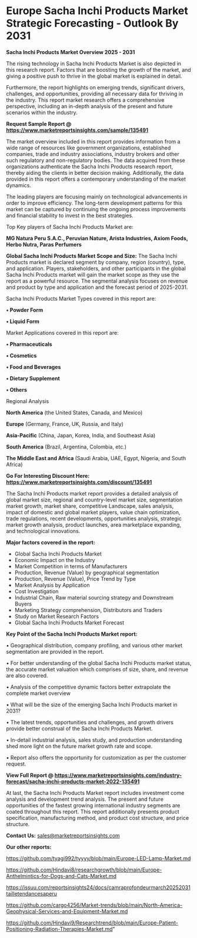  # Europe Sacha Inchi Products Market Strategic Forecasting - Outlook By 2031

<Strong> Sacha Inchi Products Market Overview 2025 - 2031</strong>

The rising technology in Sacha Inchi Products Market is also depicted in this research report. Factors that are boosting the growth of the market, and giving a positive push to thrive in the global market is explained in detail.

Furthermore, the report highlights on emerging trends, significant drivers, challenges, and opportunities, providing all necessary data for thriving in the industry. This report market research offers a comprehensive perspective, including an in-depth analysis of the present and future scenarios within the industry.

<strong>Request Sample Report @ <a href=https://www.marketreportsinsights.com/sample/135491>https://www.marketreportsinsights.com/sample/135491</a></strong>

The market overview included in this report provides information from a wide range of resources like government organizations, established companies, trade and industry associations, industry brokers and other such regulatory and non-regulatory bodies. The data acquired from these organizations authenticate the Sacha Inchi Products research report, thereby aiding the clients in better decision making. Additionally, the data provided in this report offers a contemporary understanding of the market dynamics.

The leading players are focusing mainly on technological advancements in order to improve efficiency. The long-term development patterns for this market can be captured by continuing the ongoing process improvements and financial stability to invest in the best strategies.

Top Key players of Sacha Inchi Products Market are:

<strong>MG Natura Peru S.A.C., Peruvian Nature, Arista Industries, Axiom Foods, Herbo Nutra, Paras Perfumers</strong>

<strong><b>Global Sacha Inchi Products Market Scope and Size:</b></strong>
The Sacha Inchi Products market is declared segment by company, region (country), type, and application. Players, stakeholders, and other participants in the global Sacha Inchi Products market will gain the market scope as they use the report as a powerful resource. The segmental analysis focuses on revenue and product by type and application and the forecast period of 2025-2031.

Sacha Inchi Products Market Types covered in this report are:

<strong>• Powder Form

• Liquid Form</strong>

Market Applications covered in this report are:

<strong>• Pharmaceuticals

• Cosmetics

• Food and Beverages

• Dietary Supplement

• Others</strong> 

Regional Analysis

<strong>North America</strong> (the United States, Canada, and Mexico)

<strong>Europe</strong> (Germany, France, UK, Russia, and Italy)

<strong>Asia-Pacific</strong> (China, Japan, Korea, India, and Southeast Asia)

<strong>South America</strong> (Brazil, Argentina, Colombia, etc.)

<strong>The Middle East and Africa</strong> (Saudi Arabia, UAE, Egypt, Nigeria, and South Africa)

<strong>Go For Interesting Discount Here: <a href=https://www.marketreportsinsights.com/discount/135491>https://www.marketreportsinsights.com/discount/135491</a></strong>

The Sacha Inchi Products market report provides a detailed analysis of global market size, regional and country-level market size, segmentation market growth, market share, competitive Landscape, sales analysis, impact of domestic and global market players, value chain optimization, trade regulations, recent developments, opportunities analysis, strategic market growth analysis, product launches, area marketplace expanding, and technological innovations.

<strong><b>Major factors covered in the report:</b></strong>
<ul>
  <li>Global Sacha Inchi Products Market </li>
  <li>Economic Impact on the Industry</li>
  <li>Market Competition in terms of Manufacturers</li>
  <li>Production, Revenue (Value) by geographical segmentation</li>
  <li>Production, Revenue (Value), Price Trend by Type</li>
  <li>Market Analysis by Application</li>
  <li>Cost Investigation</li>
  <li>Industrial Chain, Raw material sourcing strategy and Downstream Buyers</li>
  <li>Marketing Strategy comprehension, Distributors and Traders</li>
  <li>Study on Market Research Factors</li>
  <li>Global Sacha Inchi Products Market Forecast</li>
</ul>

<strong><b>Key Point of the Sacha Inchi Products Market report:</b></strong>

• Geographical distribution, company profiling, and various other market segmentation are provided in the report.

• For better understanding of the global Sacha Inchi Products market status, the accurate market valuation which comprises of size, share, and revenue are also covered.

• Analysis of the competitive dynamic factors better extrapolate the complete market overview

• What will be the size of the emerging Sacha Inchi Products market in 2031?

• The latest trends, opportunities and challenges, and growth drivers provide better construal of the Sacha Inchi Products Market.

• In-detail industrial analysis, sales study, and production understanding shed more light on the future market growth rate and scope.

• Report also offers the opportunity for customization as per the customer request.

<strong><b>View Full Report @ <a href=https://www.marketreportsinsights.com/industry-forecast/sacha-inchi-products-market-2022-135491>https://www.marketreportsinsights.com/industry-forecast/sacha-inchi-products-market-2022-135491</a></b></strong>


At last, the Sacha Inchi Products Market report includes investment come analysis and development trend analysis. The present and future opportunities of the fastest growing international industry segments are coated throughout this report. This report additionally presents product specification, manufacturing method, and product cost structure, and price structure.

<strong>Contact Us:</strong>
sales@marketreportsinsights.com

<strong>Our other reports:</strong>

<a href=https://github.com/tyagi992/tyyyy/blob/main/Europe-LED-Lamp-Market.md>https://github.com/tyagi992/tyyyy/blob/main/Europe-LED-Lamp-Market.md</a>

<a href=https://github.com/Hindavi8/researchgrowth/blob/main/Europe-Anthelmintics-for-Dogs-and-Cats-Market.md>https://github.com/Hindavi8/researchgrowth/blob/main/Europe-Anthelmintics-for-Dogs-and-Cats-Market.md</a>

<a href=https://issuu.com/reportsinsights24/docs/camraprofondeurmarch20252031tailletendancesaperu>https://issuu.com/reportsinsights24/docs/camraprofondeurmarch20252031tailletendancesaperu</a>

<a href=https://github.com/cargo4256/Market-trends/blob/main/North-America-Geophysical-Services-and-Equipment-Market.md>https://github.com/cargo4256/Market-trends/blob/main/North-America-Geophysical-Services-and-Equipment-Market.md</a>

<a href=https://github.com/Hindavi9/Researchtrend/blob/main/Europe-Patient-Positioning-Radiation-Therapies-Market.md>https://github.com/Hindavi9/Researchtrend/blob/main/Europe-Patient-Positioning-Radiation-Therapies-Market.md</a>"
